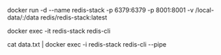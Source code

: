 docker run -d --name redis-stack -p 6379:6379 -p 8001:8001 -v /local-data/:/data redis/redis-stack:latest

docker exec -it redis-stack redis-cli


cat data.txt | docker exec -i redis-stack redis-cli --pipe

